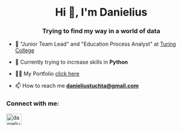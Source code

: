 <h1 align="center">Hi 👋, I'm Danielius</h1>
<h3 align="center">Trying to find my way in a world of data</h3>



- 📝 "Junior Team Lead" and "Education Process Analyst" at [Turing College](https://www.turingcollege.com/?gclid=Cj0KCQiA6rCgBhDVARIsAK1kGPIyb2nM_BMQIVDtFAMDFLBu3H1pz2jayrKcvxzSAzR3rN4C4yIFZcUaAsxzEALw_wcB)

- 🌱 Currently trying to increase skills in **Python**

- 👨‍💻 My Portfolio [click here](https://tuchta.github.io/)

- 📫 How to reach me **danieliustuchta@gmail.com**



<h3 align="left">Connect with me:</h3>
<p align="left">
<a href="https://linkedin.com/in/danielius-tuchta" target="blank"><img align="center" src="https://raw.githubusercontent.com/rahuldkjain/github-profile-readme-generator/master/src/images/icons/Social/linked-in-alt.svg" alt="danielius-tuchta" height="30" width="40" /></a>
</p>

